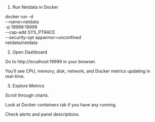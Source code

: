 1. Run Netdata in Docker

docker run -d \
  --name=netdata \
  -p 19999:19999 \
  --cap-add SYS_PTRACE \
  --security-opt apparmor=unconfined \
  netdata/netdata


2. Open Dashboard

Go to http://localhost:19999 in your browser.

You’ll see CPU, memory, disk, network, and Docker metrics updating in real-time.

3. Explore Metrics

Scroll through charts.

Look at Docker containers tab if you have any running.

Check alerts and panel descriptions.
